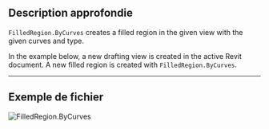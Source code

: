 ## Description approfondie
`FilledRegion.ByCurves` creates a filled region in the given view with the given curves and type.

In the example below, a new drafting view is created in the active Revit document. A new filled region is created with `FilledRegion.ByCurves`.

___
## Exemple de fichier

![FilledRegion.ByCurves](./Revit.Elements.FilledRegion.ByCurves_img.jpg)
